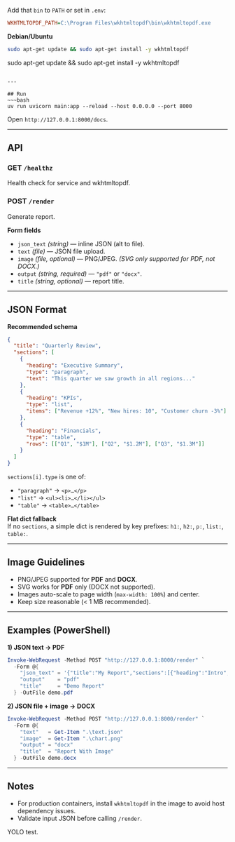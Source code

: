 Add that `bin` to `PATH` or set in `.env`:
~~~ini
WKHTMLTOPDF_PATH=C:\Program Files\wkhtmltopdf\bin\wkhtmltopdf.exe
~~~

**Debian/Ubuntu**
~~~bash
sudo apt-get update && sudo apt-get install -y wkhtmltopdf
~~~

sudo apt-get update && sudo apt-get install -y wkhtmltopdf
~~~

---

## Run
~~~bash
uv run uvicorn main:app --reload --host 0.0.0.0 --port 8000
~~~
Open `http://127.0.0.1:8000/docs`.

---

## API

### GET `/healthz`

Health check for service and wkhtmltopdf.

### POST `/render`
Generate report.

**Form fields**
- `json_text` *(string)* — inline JSON (alt to file).
- `text` *(file)* — JSON file upload.
- `image` *(file, optional)* — PNG/JPEG. *(SVG only supported for PDF, not DOCX.)*
- `output` *(string, required)* — `"pdf"` or `"docx"`.
- `title` *(string, optional)* — report title.

---

## JSON Format

**Recommended schema**
~~~json
{
  "title": "Quarterly Review",
  "sections": [
    {
      "heading": "Executive Summary",
      "type": "paragraph",
      "text": "This quarter we saw growth in all regions..."
    },
    {
      "heading": "KPIs",
      "type": "list",
      "items": ["Revenue +12%", "New hires: 10", "Customer churn -3%"]
    },
    {
      "heading": "Financials",
      "type": "table",
      "rows": [["Q1", "$1M"], ["Q2", "$1.2M"], ["Q3", "$1.3M"]]
    }
  ]
}
~~~

`sections[i].type` is one of:
- `"paragraph"` → `<p>…</p>`
- `"list"` → `<ul><li>…</li></ul>`
- `"table"` → `<table>…</table>`

**Flat dict fallback**  
If no `sections`, a simple dict is rendered by key prefixes: `h1:`, `h2:`, `p:`, `list:`, `table:`.

---

## Image Guidelines
- PNG/JPEG supported for **PDF** and **DOCX**.
- SVG works for **PDF** only (DOCX not supported).
- Images auto-scale to page width (`max-width: 100%`) and center.
- Keep size reasonable (< 1 MB recommended).

---

## Examples (PowerShell)

**1) JSON text → PDF**
~~~powershell
Invoke-WebRequest -Method POST "http://127.0.0.1:8000/render" `
  -Form @{
    "json_text" = '{"title":"My Report","sections":[{"heading":"Intro","type":"paragraph","text":"Hello"}]}'
    "output"    = "pdf"
    "title"     = "Demo Report"
  } -OutFile demo.pdf
~~~

**2) JSON file + image → DOCX**
~~~powershell
Invoke-WebRequest -Method POST "http://127.0.0.1:8000/render" `
  -Form @{
    "text"   = Get-Item ".\text.json"
    "image"  = Get-Item ".\chart.png"
    "output" = "docx"
    "title"  = "Report With Image"
  } -OutFile demo.docx
~~~

---

## Notes
- For production containers, install `wkhtmltopdf` in the image to avoid host dependency issues.
- Validate input JSON before calling `/render`.

YOLO test.
